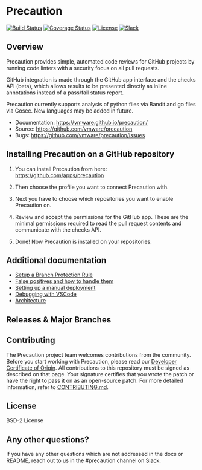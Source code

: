 <!--
    Copyright 2018 VMware, Inc.
    SPDX-License-Identifier: BSD-2-Clause
-->

# Precaution

[![Build Status](https://travis-ci.com/vmware/precaution.svg?branch=master)](https://travis-ci.com/vmware/precaution)
[![Coverage Status](https://codecov.io/gh/vmware/precaution/branch/master/graph/badge.svg)](https://codecov.io/gh/vmware/precaution)
[![License](https://img.shields.io/badge/License-BSD%202--Clause-orange.svg)](https://github.com/vmware/precaution/blob/master/LICENSE.txt)
[![Slack](https://img.shields.io/badge/slack-join%20chat%20%E2%86%92-e01563.svg)](https://code.vmware.com/web/code/join)

## Overview

Precaution provides simple, automated code reviews for GitHub projects by running
code linters with a security focus on all pull requests.

GitHub integration is made through the GitHub app interface and the checks API (beta),
which allows results to be presented directly as inline annotations instead of
a pass/fail status report.


Precaution currently supports analysis of python files via Bandit and go files via Gosec. New languages may be added in future.

* Documentation: https://vmware.github.io/precaution/
* Source: https://github.com/vmware/precaution
* Bugs: https://github.com/vmware/precaution/issues

## Installing Precaution on a GitHub repository

1. You can install Precaution from here: https://github.com/apps/precaution

2. Then choose the profile you want to connect Precaution with.

3. Next you have to choose which repositories you want to enable Precaution on. 

4. Review and accept the permissions for the GitHub app. These are the minimal permissions required to read the pull request contents
and communicate with the checks API.
 
5. Done! Now Precaution is installed on your repositories.

## Additional documentation

- [Setup a Branch Protection Rule](https://vmware.github.io/precaution/docs/setup.md)
- [False positives and how to handle them](https://vmware.github.io/precaution/docs/false_positivies.html)
- [Setting up a manual deployment](https://vmware.github.io/precaution/docs/manual_deployment)
- [Debugging with VSCode](https://vmware.github.io/precaution/docs/local_development.html)
- [Architecture](https://vmware.github.io/precaution/docs/architecture.html)

## Releases & Major Branches

## Contributing

The Precaution project team welcomes contributions from the community. Before you start working with Precaution, please read our [Developer Certificate of Origin](https://cla.vmware.com/dco). All contributions to this repository must be signed as described on that page. Your signature certifies that you wrote the patch or have the right to pass it on as an open-source patch. For more detailed information, refer to [CONTRIBUTING.md](CONTRIBUTING.md).

## License

BSD-2 License

## Any other questions? 

If you have any other questions which are not addressed in the docs or README, reach out to us in the #precaution channel on [Slack](https://code.vmware.com/web/code/join).
